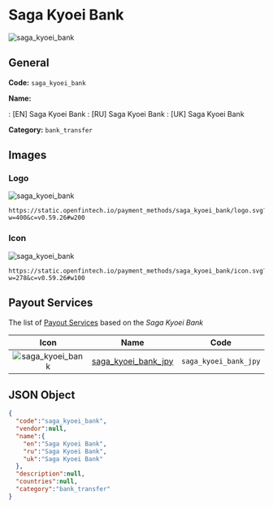 
# Saga Kyoei Bank 
![saga_kyoei_bank](https://static.openfintech.io/payment_methods/saga_kyoei_bank/logo.svg?w=400&c=v0.59.26#w200)  

## General 
**Code:** `saga_kyoei_bank` 
 
**Name:** 
 
:	[EN] Saga Kyoei Bank 
:	[RU] Saga Kyoei Bank 
:	[UK] Saga Kyoei Bank 
 
**Category:** `bank_transfer` 
 

## Images 

### Logo 
![saga_kyoei_bank](https://static.openfintech.io/payment_methods/saga_kyoei_bank/logo.svg?w=400&c=v0.59.26#w200)  

```
https://static.openfintech.io/payment_methods/saga_kyoei_bank/logo.svg?w=400&c=v0.59.26#w200
```  

### Icon 
![saga_kyoei_bank](https://static.openfintech.io/payment_methods/saga_kyoei_bank/icon.svg?w=278&c=v0.59.26#w100)  

```
https://static.openfintech.io/payment_methods/saga_kyoei_bank/icon.svg?w=278&c=v0.59.26#w100
```  

## Payout Services 
 
The list of [Payout Services](/payout-services/) based on the _Saga Kyoei Bank_ 

|Icon|Name|Code| 
|:---:|:---:|:---:| 
|![saga_kyoei_bank](https://static.openfintech.io/payout_methods/saga_kyoei_bank/icon.svg?w=278&c=v0.59.26#w40) |[saga_kyoei_bank_jpy](/payout-services/saga_kyoei_bank_jpy/)|`saga_kyoei_bank_jpy`| 
 

## JSON Object 

```json
{
  "code":"saga_kyoei_bank",
  "vendor":null,
  "name":{
    "en":"Saga Kyoei Bank",
    "ru":"Saga Kyoei Bank",
    "uk":"Saga Kyoei Bank"
  },
  "description":null,
  "countries":null,
  "category":"bank_transfer"
}
```  
